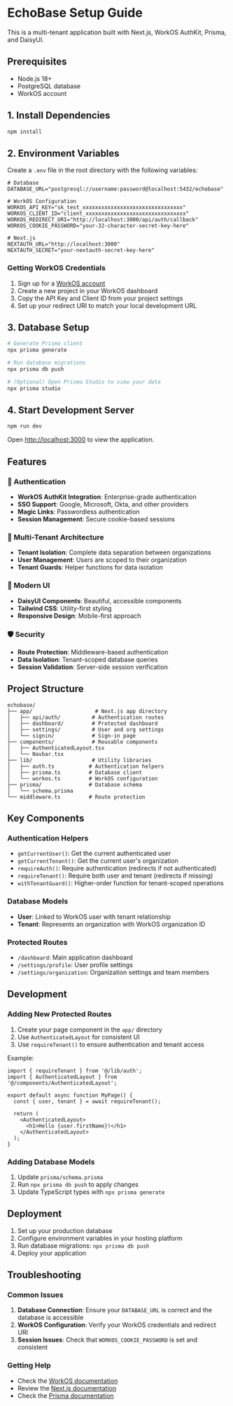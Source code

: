 # EchoBase Setup Guide

This is a multi-tenant application built with Next.js, WorkOS AuthKit, Prisma, and DaisyUI.

## Prerequisites

- Node.js 18+ 
- PostgreSQL database
- WorkOS account

## 1. Install Dependencies

```bash
npm install
```

## 2. Environment Variables

Create a `.env` file in the root directory with the following variables:

```env
# Database
DATABASE_URL="postgresql://username:password@localhost:5432/echobase"

# WorkOS Configuration
WORKOS_API_KEY="sk_test_xxxxxxxxxxxxxxxxxxxxxxxxxxxxxxxx"
WORKOS_CLIENT_ID="client_xxxxxxxxxxxxxxxxxxxxxxxxxxxxxxxx"
WORKOS_REDIRECT_URI="http://localhost:3000/api/auth/callback"
WORKOS_COOKIE_PASSWORD="your-32-character-secret-key-here"

# Next.js
NEXTAUTH_URL="http://localhost:3000"
NEXTAUTH_SECRET="your-nextauth-secret-key-here"
```

### Getting WorkOS Credentials

1. Sign up for a [WorkOS account](https://workos.com)
2. Create a new project in your WorkOS dashboard
3. Copy the API Key and Client ID from your project settings
4. Set up your redirect URI to match your local development URL

## 3. Database Setup

```bash
# Generate Prisma client
npx prisma generate

# Run database migrations
npx prisma db push

# (Optional) Open Prisma Studio to view your data
npx prisma studio
```

## 4. Start Development Server

```bash
npm run dev
```

Open [http://localhost:3000](http://localhost:3000) to view the application.

## Features

### 🔐 Authentication
- **WorkOS AuthKit Integration**: Enterprise-grade authentication
- **SSO Support**: Google, Microsoft, Okta, and other providers
- **Magic Links**: Passwordless authentication
- **Session Management**: Secure cookie-based sessions

### 🏢 Multi-Tenant Architecture
- **Tenant Isolation**: Complete data separation between organizations
- **User Management**: Users are scoped to their organization
- **Tenant Guards**: Helper functions for data isolation

### 🎨 Modern UI
- **DaisyUI Components**: Beautiful, accessible components
- **Tailwind CSS**: Utility-first styling
- **Responsive Design**: Mobile-first approach

### 🛡️ Security
- **Route Protection**: Middleware-based authentication
- **Data Isolation**: Tenant-scoped database queries
- **Session Validation**: Server-side session verification

## Project Structure

```
echobase/
├── app/                    # Next.js app directory
│   ├── api/auth/          # Authentication routes
│   ├── dashboard/         # Protected dashboard
│   ├── settings/          # User and org settings
│   └── signin/            # Sign-in page
├── components/            # Reusable components
│   ├── AuthenticatedLayout.tsx
│   └── Navbar.tsx
├── lib/                   # Utility libraries
│   ├── auth.ts           # Authentication helpers
│   ├── prisma.ts         # Database client
│   └── workos.ts         # WorkOS configuration
├── prisma/               # Database schema
│   └── schema.prisma
└── middleware.ts         # Route protection
```

## Key Components

### Authentication Helpers

- `getCurrentUser()`: Get the current authenticated user
- `getCurrentTenant()`: Get the current user's organization
- `requireAuth()`: Require authentication (redirects if not authenticated)
- `requireTenant()`: Require both user and tenant (redirects if missing)
- `withTenantGuard()`: Higher-order function for tenant-scoped operations

### Database Models

- **User**: Linked to WorkOS user with tenant relationship
- **Tenant**: Represents an organization with WorkOS organization ID

### Protected Routes

- `/dashboard`: Main application dashboard
- `/settings/profile`: User profile settings
- `/settings/organization`: Organization settings and team members

## Development

### Adding New Protected Routes

1. Create your page component in the `app/` directory
2. Use `AuthenticatedLayout` for consistent UI
3. Use `requireTenant()` to ensure authentication and tenant access

Example:
```tsx
import { requireTenant } from '@/lib/auth';
import { AuthenticatedLayout } from '@/components/AuthenticatedLayout';

export default async function MyPage() {
  const { user, tenant } = await requireTenant();
  
  return (
    <AuthenticatedLayout>
      <h1>Hello {user.firstName}!</h1>
    </AuthenticatedLayout>
  );
}
```

### Adding Database Models

1. Update `prisma/schema.prisma`
2. Run `npx prisma db push` to apply changes
3. Update TypeScript types with `npx prisma generate`

## Deployment

1. Set up your production database
2. Configure environment variables in your hosting platform
3. Run database migrations: `npx prisma db push`
4. Deploy your application

## Troubleshooting

### Common Issues

1. **Database Connection**: Ensure your `DATABASE_URL` is correct and the database is accessible
2. **WorkOS Configuration**: Verify your WorkOS credentials and redirect URI
3. **Session Issues**: Check that `WORKOS_COOKIE_PASSWORD` is set and consistent

### Getting Help

- Check the [WorkOS documentation](https://workos.com/docs)
- Review the [Next.js documentation](https://nextjs.org/docs)
- Check the [Prisma documentation](https://www.prisma.io/docs)

